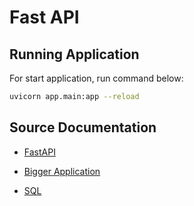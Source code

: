 # Fast API

## Running Application

For start application, run command below:
```bash
uvicorn app.main:app --reload
```

## Source Documentation
- [FastAPI](https://fastapi.tiangolo.com/)

- [Bigger Application](https://fastapi.tiangolo.com/tutorial/bigger-applications/)

- [SQL](https://fastapi.tiangolo.com/tutorial/sql-databases/)